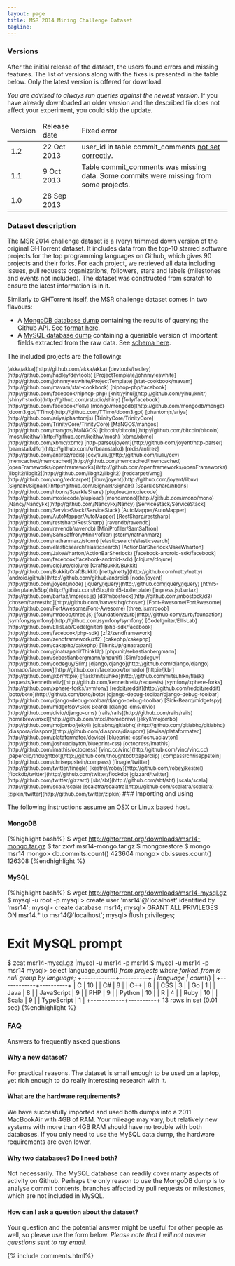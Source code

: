 ```yaml
---
layout: page
title: MSR 2014 Mining Challenge Dataset 
tagline: 
---
```

### Versions

After the initial release of the dataset, the users found errors and missing
features. The list of versions along with the fixes is presented in the table
below. Only the latest version is offered for download. 

*You are advised to always run queries against the newest version.* If you have already downloaded an older version and the described fix does not
affect your experiment, you could skip the update. 

<table>
  <thead>
  <tr>
      <td>Version</td>
      <td>Release date</td>
      <td>Fixed error</td>
  </tr>
  </thead> 
  <tbody>
  <tr>
      <td>1.2</td>
      <td>22 Oct 2013</td>
      <td>user_id in table commit_comments <a href="http://ghtorrent.org/msr14.html#comment-1087775543">not set correctly</a>.</td>
  </tr>
    <tr>
      <td>1.1</td>
      <td>9 Oct 2013</td>
      <td>
      Table commit_comments was missing data. Some commits were missing from
      some projects.
      </td>
  </tr>
    <tr>
      <td>1.0</td>
      <td>28 Sep 2013</td>
      <td></td>
  </tr>
  </tbody>
</table>

### Dataset description

The MSR 2014 challenge dataset is a (very) trimmed down version of the original
GHTorrent dataset. It includes data from the top-10 starred software projects
for the top programming languages on Github, which gives 90 projects and their
forks. For each project, we retrieved all data including issues, pull requests
organizations, followers, stars and labels (milestones and events not
included). The dataset was constructed from scratch to ensure the latest
information is in it.

Similarly to GHTorrent itself, the MSR challenge dataset comes in two flavours:

* A [MongoDB database dump](http://ghtorrent.org/downloads/msr14-mongo.tar.gz) containing the results of querying the Github API. See [format here](mongo.html).
* A [MySQL database dump](http://ghtorrent.org/downloads/msr14-mysql.gz) containing a queriable version of important fields extracted from the raw data. See [schema here](relational.html).

The included projects are the following:

<small>
[akka/akka](http://github.com/akka/akka)
[devtools/hadley](http://github.com/hadley/devtools)
[ProjectTemplate/johnmyleswhite](http://github.com/johnmyleswhite/ProjectTemplate)
[stat-cookbook/mavam](http://github.com/mavam/stat-cookbook)
[hiphop-php/facebook](http://github.com/facebook/hiphop-php)
[knitr/yihui](http://github.com/yihui/knitr)
[shiny/rstudio](http://github.com/rstudio/shiny)
[folly/facebook](http://github.com/facebook/folly)
[mongo/mongodb](http://github.com/mongodb/mongo)
[doom3.gpl/TTimo](http://github.com/TTimo/doom3.gpl)
[phantomjs/ariya](http://github.com/ariya/phantomjs)
[TrinityCore/TrinityCore](http://github.com/TrinityCore/TrinityCore)
[MaNGOS/mangos](http://github.com/mangos/MaNGOS)
[bitcoin/bitcoin](http://github.com/bitcoin/bitcoin)
[mosh/keithw](http://github.com/keithw/mosh)
[xbmc/xbmc](http://github.com/xbmc/xbmc)
[http-parser/joyent](http://github.com/joyent/http-parser)
[beanstalkd/kr](http://github.com/kr/beanstalkd)
[redis/antirez](http://github.com/antirez/redis)
[ccv/liuliu](http://github.com/liuliu/ccv)
[memcached/memcached](http://github.com/memcached/memcached)
[openFrameworks/openframeworks](http://github.com/openframeworks/openFrameworks)
[libgit2/libgit2](http://github.com/libgit2/libgit2)
[redcarpet/vmg](http://github.com/vmg/redcarpet)
[libuv/joyent](http://github.com/joyent/libuv)
[SignalR/SignalR](http://github.com/SignalR/SignalR)
[SparkleShare/hbons](http://github.com/hbons/SparkleShare)
[plupload/moxiecode](http://github.com/moxiecode/plupload)
[mono/mono](http://github.com/mono/mono)
[Nancy/NancyFx](http://github.com/NancyFx/Nancy)
[ServiceStack/ServiceStack](http://github.com/ServiceStack/ServiceStack)
[AutoMapper/AutoMapper](http://github.com/AutoMapper/AutoMapper)
[RestSharp/restsharp](http://github.com/restsharp/RestSharp)
[ravendb/ravendb](http://github.com/ravendb/ravendb)
[MiniProfiler/SamSaffron](http://github.com/SamSaffron/MiniProfiler)
[storm/nathanmarz](http://github.com/nathanmarz/storm)
[elasticsearch/elasticsearch](http://github.com/elasticsearch/elasticsearch)
[ActionBarSherlock/JakeWharton](http://github.com/JakeWharton/ActionBarSherlock)
[facebook-android-sdk/facebook](http://github.com/facebook/facebook-android-sdk)
[clojure/clojure](http://github.com/clojure/clojure)
[CraftBukkit/Bukkit](http://github.com/Bukkit/CraftBukkit)
[netty/netty](http://github.com/netty/netty)
[android/github](http://github.com/github/android)
[node/joyent](http://github.com/joyent/node)
[jquery/jquery](http://github.com/jquery/jquery)
[html5-boilerplate/h5bp](http://github.com/h5bp/html5-boilerplate)
[impress.js/bartaz](http://github.com/bartaz/impress.js)
[d3/mbostock](http://github.com/mbostock/d3)
[chosen/harvesthq](http://github.com/harvesthq/chosen)
[Font-Awesome/FortAwesome](http://github.com/FortAwesome/Font-Awesome)
[three.js/mrdoob](http://github.com/mrdoob/three.js)
[foundation/zurb](http://github.com/zurb/foundation)
[symfony/symfony](http://github.com/symfony/symfony)
[CodeIgniter/EllisLab](http://github.com/EllisLab/CodeIgniter)
[php-sdk/facebook](http://github.com/facebook/php-sdk)
[zf2/zendframework](http://github.com/zendframework/zf2)
[cakephp/cakephp](http://github.com/cakephp/cakephp)
[ThinkUp/ginatrapani](http://github.com/ginatrapani/ThinkUp)
[phpunit/sebastianbergmann](http://github.com/sebastianbergmann/phpunit)
[Slim/codeguy](http://github.com/codeguy/Slim)
[django/django](http://github.com/django/django)
[tornado/facebook](http://github.com/facebook/tornado)
[httpie/jkbr](http://github.com/jkbr/httpie)
[flask/mitsuhiko](http://github.com/mitsuhiko/flask)
[requests/kennethreitz](http://github.com/kennethreitz/requests)
[symfony/xphere-forks](http://github.com/xphere-forks/symfony)
[reddit/reddit](http://github.com/reddit/reddit)
[boto/boto](http://github.com/boto/boto)
[django-debug-toolbar/django-debug-toolbar](http://github.com/django-debug-toolbar/django-debug-toolbar)
[Sick-Beard/midgetspy](http://github.com/midgetspy/Sick-Beard)
[django-cms/divio](http://github.com/divio/django-cms)
[rails/rails](http://github.com/rails/rails)
[homebrew/mxcl](http://github.com/mxcl/homebrew)
[jekyll/mojombo](http://github.com/mojombo/jekyll)
[gitlabhq/gitlabhq](http://github.com/gitlabhq/gitlabhq)
[diaspora/diaspora](http://github.com/diaspora/diaspora)
[devise/plataformatec](http://github.com/plataformatec/devise)
[blueprint-css/joshuaclayton](http://github.com/joshuaclayton/blueprint-css)
[octopress/imathis](http://github.com/imathis/octopress)
[vinc.cc/vinc](http://github.com/vinc/vinc.cc)
[paperclip/thoughtbot](http://github.com/thoughtbot/paperclip)
[compass/chriseppstein](http://github.com/chriseppstein/compass)
[finagle/twitter](http://github.com/twitter/finagle)
[kestrel/robey](http://github.com/robey/kestrel)
[flockdb/twitter](http://github.com/twitter/flockdb)
[gizzard/twitter](http://github.com/twitter/gizzard)
[sbt/sbt](http://github.com/sbt/sbt)
[scala/scala](http://github.com/scala/scala)
[scalatra/scalatra](http://github.com/scalatra/scalatra)
[zipkin/twitter](http://github.com/twitter/zipkin)
</small>
### Importing and using

The following instructions assume an OSX or Linux based host.

#### MongoDB

{%highlight bash%}
$ wget http://ghtorrent.org/downloads/msr14-mongo.tar.gz
$ tar zxvf msr14-mongo.tar.gz
$ mongorestore
$ mongo msr14
mongo> db.commits.count()
423604
mongo> db.issues.count()
126308
{%endhighlight %}

#### MySQL

{%highlight bash%}
$ wget http://ghtorrent.org/downloads/msr14-mysql.gz
$ mysql -u root -p
mysql > create user 'msr14'@'localhost' identified by 'msr14';
mysql> create database msr14;
mysql> GRANT ALL PRIVILEGES ON msr14.* to msr14@'localhost';
mysql> flush privileges;
# Exit MySQL prompt
$ zcat msr14-mysql.gz |mysql -u msr14 -p msr14
$ mysql -u msr14 -p msr14
mysql> select language,count(*) from projects where forked_from is null group by language;
+------------+----------+
| language   | count(*) |
+------------+----------+
| C          |       10 |
| C#         |        8 |
| C++        |        8 |
| CSS        |        3 |
| Go         |        1 |
| Java       |        8 |
| JavaScript |        9 |
| PHP        |        9 |
| Python     |       10 |
| R          |        4 |
| Ruby       |       10 |
| Scala      |        9 |
| TypeScript |        1 |
+------------+----------+
13 rows in set (0.01 sec)
{%endhighlight %}

### FAQ

Answers to frequently asked questions

#### Why a new dataset?

For practical reasons. The dataset is small enough to be used on a laptop,
yet rich enough to do really interesting research with it.

#### What are the hardware requirements?

We have succesfully imported and used both dumps into a 2011 MacBookAir with 4GB
of RAM. Your mileage may vary, but relatively new systems with more than 4GB RAM should have no trouble with both databases. If you only need to use the MySQL data dump, the hardware requirements are even lower.

#### Why two databases? Do I need both?

Not necessarily. The MySQL database can readily cover many aspects of activity
on Github. Perhaps the only reason to use the MongoDB dump is to analyse commit contents, branches affected by pull requests or milestones, which are not included in MySQL.

#### How can I ask a question about the dataset? 

Your question and the potential answer might be useful for other people as well,
so please use the form below. *Please note that I will not answer
questions sent to my email.*

{% include comments.html%}
    
